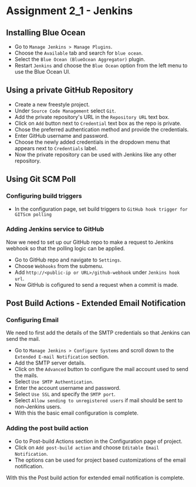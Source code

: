 # Assignment 2_1 - Jenkins

## Installing Blue Ocean
- Go to  `Manage Jenkins > Manage Plugins`.
- Choose the `Available` tab and search for `blue ocean`.
- Select the `Blue Ocean (BlueOcean Aggregator)` plugin.
- Restart `Jenkins` and choose the `Blue Ocean` option from the left menu to use the Blue Ocean UI.

## Using a private GitHub Repository
- Create a new freestyle project.
- Under `Source Code Management` select `Git`.
- Add the private repository's URL in the `Repository URL` text box.
- Click on `Add` button next to `Credential` text box as the repo is private.
- Chose the preferred authentication method and provide the credentials.
- Enter GitHub username and password.
- Choose the newly added credentials in the dropdown menu that appears next to `Credentials` label.
- Now the private repository can be used with Jenkins like any other repository.

## Using Git SCM Poll

### Configuring build triggers
- In the configuration page, set build triggers to `GitHub hook trigger for GITScm polling`

### Adding Jenkins service to GitHub
Now we need to set up our GitHub repo to make a request to Jenkins webhook so that the polling logic can be applied.
- Go to GitHub repo and navigate to `Settings`.
- Choose `Webhooks` from the submenu.
- Add `http://<public-ip or URL>/github-webhook` under `Jenkins hook url`.
- Now GitHub is cofigured to send a request when a commit is made.

## Post Build Actions - Extended Email Notification

### Configuring Email
We need to first add the details of the SMTP credentials so that Jenkins can send the mail.

- Go to `Manage Jenkins > Configure Systems` and scroll down to the `Extended E-mail Notification` section.
- Add the SMTP server details.
- Click on the `Advanced` button to configure the mail account used to send the mails.
- Select `Use SMTP Authentication`.
- Enter the account username and password.
- Select `Use SSL` and specify the `SMTP port`.
- Select `Allow sending to unregistered users` if mail should be sent to non-Jenkins users.
- With this the basic email configuration is complete.

### Adding the post build action
- Go to Post-build Actions section in the Configuration page of project.
- Click on `Add post-build action` and choose `Editable Email Notification`.
- The options can be used for project based customizations of the email notification.

With this the Post build action for extended email notification is complete.
